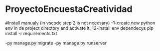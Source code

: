 # ProyectoEncuestaCreatividad
#Install manualy (in vscode step 2 is not necesary)
-1-create new python env in de project directory and activate it.
-2-install env dependecys pip install -r requirements.txt

-py manage.py migrate 
-py manage.py runserver
